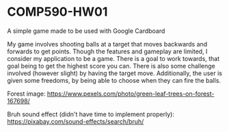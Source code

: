 # COMP590-HW01
A simple game made to be used with Google Cardboard

My game involves shooting balls at a target that moves backwards and forwards to get points. Though the features and gameplay are limited, I consider my application to be a game. There is a goal to work towards, that goal being to get the highest score you can. There is also some challenge involved (however slight) by having the target move. Additionally, the user is given some freedoms, by being able to choose when they can fire the balls.


Forest image:
https://www.pexels.com/photo/green-leaf-trees-on-forest-167698/

Bruh sound effect (didn't have time to implement properly):
https://pixabay.com/sound-effects/search/bruh/
